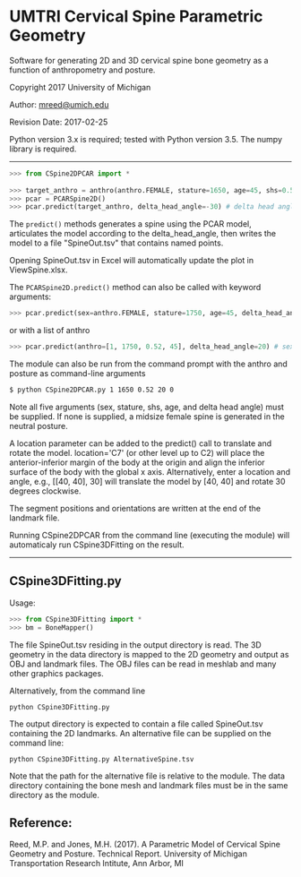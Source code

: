 # UMTRI Cervical Spine Parametric Geometry

Software for generating 2D and 3D cervical spine bone geometry as a function of anthropometry and posture.

Copyright 2017 University of Michigan

Author: mreed@umich.edu

Revision Date: 2017-02-25

Python version 3.x is required; tested with Python version 3.5.
The numpy library is required.

***********

```python
>>> from CSpine2DPCAR import *
    
>>> target_anthro = anthro(anthro.FEMALE, stature=1650, age=45, shs=0.52) # shs = sitting height / stature 
>>> pcar = PCARSpine2D()
>>> pcar.predict(target_anthro, delta_head_angle=-30) # delta head angle from neutral in degrees; negative is flexion
```

The `predict()` methods generates a spine using the PCAR model,
articulates the model according to the delta_head_angle, 
then writes the model to a file "SpineOut.tsv" that contains named points.

Opening SpineOut.tsv in Excel will automatically update the plot in ViewSpine.xlsx.

The `PCARSpine2D.predict()` method can also be called with keyword arguments:

```python
>>> pcar.predict(sex=anthro.FEMALE, stature=1750, age=45, delta_head_angle=20)
```

or with a list of anthro

```python
>>> pcar.predict(anthro=[1, 1750, 0.52, 45], delta_head_angle=20) # sex: -1=male, 1=male
```

The module can also be run from the command prompt with the anthro and posture as command-line arguments

```bash
$ python CSpine2DPCAR.py 1 1650 0.52 20 0
```
Note all five arguments (sex, stature, shs, age, and delta head angle) must be supplied. If none is supplied, a midsize female
spine is generated in the neutral posture.

A location parameter can be added to the predict() call to translate and rotate the model. 
location='C7' (or other level up to C2) will place the anterior-inferior margin of the body at the origin and align the inferior surface
of the body with the global x axis. Alternatively, enter a location and angle, e.g., [[40, 40], 30] will
translate the model by [40, 40] and rotate 30 degrees clockwise.

The segment positions and orientations are written at the end of the landmark file.

Running CSpine2DPCAR from the command line (executing the module) will automaticaly run CSpine3DFitting on the result.

***********

## CSpine3DFitting.py


Usage:

```python
>>> from CSpine3DFitting import *
>>> bm = BoneMapper()
```

The file SpineOut.tsv residing in the output directory is read. The 3D geometry in the data directory is mapped to the 2D geometry and output as OBJ and landmark files. The OBJ files can be read in meshlab and many other graphics packages.

Alternatively, from the command line

```
python CSpine3DFitting.py
```

The output directory is expected to contain a file called SpineOut.tsv containing the 2D landmarks. 
An alternative file can be supplied on the command line:

```
python CSpine3DFitting.py AlternativeSpine.tsv
```

Note that the path for the alternative file is relative to the module.
The data directory containing the bone mesh and landmark files must be in the same directory as the module.



## Reference:

Reed, M.P. and Jones, M.H. (2017). A Parametric Model of Cervical Spine Geometry and Posture. Technical Report. University of Michigan Transportation Research Intitute, Ann Arbor, MI